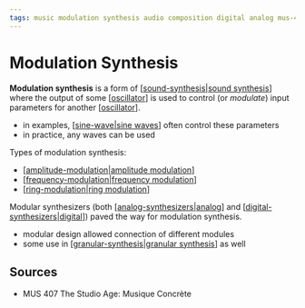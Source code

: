 ```yaml
---
tags: music modulation synthesis audio composition digital analog mus-407 synthesizers
---
```


# Modulation Synthesis

**Modulation synthesis** is a form of [[sound-synthesis|sound synthesis]] where the output of some [[oscillator]] is used to control (or _modulate_) input parameters for another [[oscillator]].

- in examples, [[sine-wave|sine waves]] often control these parameters
- in practice, any waves can be used

Types of modulation synthesis:

- [[amplitude-modulation|amplitude modulation]]
- [[frequency-modulation|frequency modulation]]
- [[ring-modulation|ring modulation]]

Modular synthesizers (both [[analog-synthesizers|analog]] and [[digital-synthesizers|digital]]) paved the way for modulation synthesis.

- modular design allowed connection of different modules
- some use in [[granular-synthesis|granular synthesis]] as well

## Sources

- MUS 407 The Studio Age: Musique Concrète

[//begin]: # "Autogenerated link references for markdown compatibility"
[sound-synthesis|sound synthesis]: sound-synthesis "Sound Synthesis"
[oscillator]: oscillator "Oscillator"
[sine-wave|sine waves]: sine-wave "Sine wave"
[amplitude-modulation|amplitude modulation]: amplitude-modulation "Amplitude Modulation"
[frequency-modulation|frequency modulation]: frequency-modulation "Frequency Modulation"
[ring-modulation|ring modulation]: ring-modulation "Ring Modulation"
[analog-synthesizers|analog]: analog-synthesizers "Analog Synthesizers"
[digital-synthesizers|digital]: digital-synthesizers "Digital Synthesizers"
[granular-synthesis|granular synthesis]: granular-synthesis "Granular Synthesis"
[//end]: # "Autogenerated link references"
